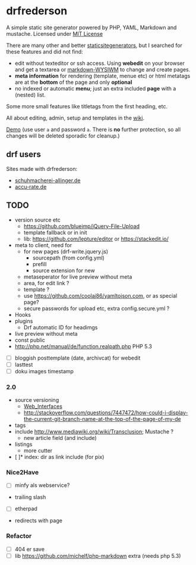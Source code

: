 drfrederson
=====

A simple static site generator powered by PHP, YAML, Markdown and mustache. Licensed under [MIT License](LICENSE.md)

There are many other and better [staticsitegenerators](http://staticsitegenerators.net), but I searched for these features and did not find:

* edit without texteditor or ssh access. Using __webedit__ on your browser and get a textarea or [markdown-WYSIWM](https://github.com/lepture/editor) to change and create pages.
* __meta information__ for rendering (template, menue etc) or html metatags are at the __bottom__ of the page and only __optional__
* no indexed or automatic __menu__; just an extra included __page__ with a (nested) list.

Some more small features like titletags from the first heading, etc.

All about editing, admin, setup and templates in the [wiki](https://github.com/klml/drfrederson/wiki/drfrederson).

[Demo](http://drf.grus.uberspace.de/drf:admin) (use user `a` and password `a`. There is __no__ further protection, so all changes will be deleted sporadic for cleanup.)

## drf users 
Sites made with drfrederson:

* [schuhmacherei-allinger.de](http://schuhmacherei-allinger.de)
* [accu-rate.de](http://www.accu-rate.de)

## TODO


- version source etc
    - https://github.com/blueimp/jQuery-File-Upload
    - template fallback or in init
    - lib: https://github.com/lepture/editor or https://stackedit.io/
- meta to client, need for
  - for new pages (drf-write.jquery.js)
    - sourcepath (from config.yml)
    - prefill
    - source extension for new
  - metaseperator for live preview without meta
  - area, for edit link ?
  - template ?
  - use https://github.com/coolaj86/yamltojson.com, or as special page?
  - secure passwords for upload etc, extra config.secure.yml ?
- Hooks
- plugins
  - Drf automatic ID for headimgs
- live preview without meta
- const public
- http://php.net/manual/de/function.realpath.php PHP 5.3
- [ ] bloggish posttemplate (date, archivcat) for webedit
- [ ] lasttest
- [ ] doku images timestamp

### 2.0
- source versioning
  - [Web_Interfaces](https://git.wiki.kernel.org/index.php/InterfacesFrontendsAndTools#Web_Interfaces)
  - http://stackoverflow.com/questions/7447472/how-could-i-display-the-current-git-branch-name-at-the-top-of-the-page-of-my-de
- tags
- include http://www.mediawiki.org/wiki/Transclusion; Mustache ?
    - new article field (and include)
- listings
    - more cutter
- [ ]* index: dir as link include (for pix)

### Nice2Have
- [ ] minfy als webservice?
- trailing slash
- [ ] etherpad
- redirects with page

### Refactor

- [ ] 404 er save
- [ ] lib https://github.com/michelf/php-markdown extra (needs php 5.3)
